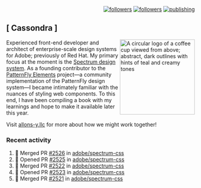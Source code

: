 <p align="right"><a rel="me" href="https://front-end.social/@castastrophe">
    <img alt="followers" title="Follow me on Mastodon" src="https://img.shields.io/mastodon/follow/109297102751309835?domain=https%3A%2F%2Ffront-end.social&label=Follow&logo=mastodon&logoColor=white&style=for-the-badge&labelColor=008080&color=006969"/></a>
  <a href="https://codepen.io/castastrophe/">
    <img alt="followers" title="Follow me on CodePen" src="https://img.shields.io/badge/16-1?color=640464&labelColor=7c007c&style=for-the-badge&logo=codepen&label=Follow"/></a>
<a href="https://castastrophe.medium.com/">
    <img alt="publishing" title="View articles on Medium" src="https://img.shields.io/badge/107-1?color=666&labelColor=444&label=subscribe&logo=medium&logoColor=white&style=for-the-badge"/></a>
</p>

## [&nbsp;Cassondra&nbsp;]

<img align="right" src="https://github-production-user-asset-6210df.s3.amazonaws.com/1840295/253016758-ba468774-1cd3-42c2-8f43-947b5eeb5edf.png" height="200" alt="A circular logo of a coffee cup viewed from above; abstract, dark outlines with hints of teal and creamy tones">

Experienced front-end developer and architect of enterprise-scale design systems for Adobe; previously of Red Hat. My primary focus at the moment is the [Spectrum design system](https://github.com/adobe/spectrum-css). As a founding contributor to the [PatternFly&nbsp;Elements](https://github.com/patternfly/patternfly-elements) project&mdash;a community implementation of the PatternFly design system&mdash;I became intimately familiar with the nuances of styling web components. To this end, I have been compiling a book with my learnings and hope to make it available later this year.

Visit [allons-y.llc](http://allons-y.llc/) for more about how we might work together!

### Recent activity

<!--START_SECTION:activity-->
1. 🎉 Merged PR [#2526](https://github.com/adobe/spectrum-css/pull/2526) in [adobe/spectrum-css](https://github.com/adobe/spectrum-css)
2. 💪 Opened PR [#2525](https://github.com/adobe/spectrum-css/pull/2525) in [adobe/spectrum-css](https://github.com/adobe/spectrum-css)
3. 🎉 Merged PR [#2522](https://github.com/adobe/spectrum-css/pull/2522) in [adobe/spectrum-css](https://github.com/adobe/spectrum-css)
4. 💪 Opened PR [#2523](https://github.com/adobe/spectrum-css/pull/2523) in [adobe/spectrum-css](https://github.com/adobe/spectrum-css)
5. 🎉 Merged PR [#2521](https://github.com/adobe/spectrum-css/pull/2521) in [adobe/spectrum-css](https://github.com/adobe/spectrum-css)
<!--END_SECTION:activity-->
